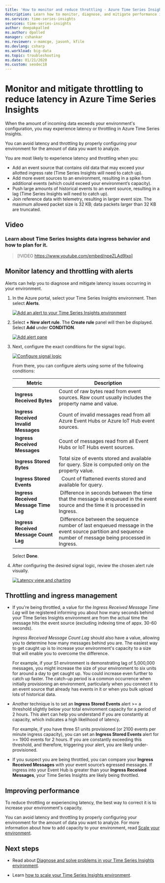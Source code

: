 ```yaml
---
title: 'How to monitor and reduce throttling - Azure Time Series Insights | Microsoft Docs'
description: Learn how to monitor, diagnose, and mitigate performance issues that cause latency and throttling in Azure Time Series Insights.
ms.service: time-series-insights
services: time-series-insights
author: deepakpalled
ms.author: dpalled
manager: cshankar
ms.reviewer: v-mamcge, jasonh, kfile
ms.devlang: csharp
ms.workload: big-data
ms.topic: troubleshooting
ms.date: 01/21/2020
ms.custom: seodec18
---
```


# Monitor and mitigate throttling to reduce latency in Azure Time Series Insights

When the amount of incoming data exceeds your environment's configuration, you may experience latency or throttling in Azure Time Series Insights.

You can avoid latency and throttling by properly configuring your environment for the amount of data you want to analyze.

You are most likely to experience latency and throttling when you:

- Add an event source that contains old data that may exceed your allotted ingress rate (Time Series Insights will need to catch up).
- Add more event sources to an environment, resulting in a spike from additional events (which could exceed your environment’s capacity).
- Push large amounts of historical events to an event source, resulting in a lag (Time Series Insights will need to catch up).
- Join reference data with telemetry, resulting in larger event size. The maximum allowed packet size is 32 KB; data packets larger than 32 KB are truncated.

## Video

### Learn about Time Series Insights data ingress behavior and how to plan for it.</br>

> [!VIDEO https://www.youtube.com/embed/npeZLAd9lxo]

## Monitor latency and throttling with alerts

Alerts can help you to diagnose and mitigate latency issues occurring in your environment.

1. In the Azure portal, select your Time Series Insights environment. Then select **Alerts**.

   [![Add an alert to your Time Series Insights environment](media/environment-mitigate-latency/mitigate-latency-add-alert.png)](media/environment-mitigate-latency/mitigate-latency-add-alert.png#lightbox)

1. Select **+ New alert rule**. The **Create rule** panel will then be displayed. Select **Add** under **CONDITION**.

   [![Add alert pane](media/environment-mitigate-latency/mitigate-latency-add-pane.png)](media/environment-mitigate-latency/mitigate-latency-add-pane.png#lightbox)

1. Next, configure the exact conditions for the signal logic.

   [![Configure signal logic](media/environment-mitigate-latency/configure-alert-rule.png)](media/environment-mitigate-latency/configure-alert-rule.png#lightbox)

   From there, you can configure alerts using some of the following conditions:

   |Metric  |Description  |
   |---------|---------|
   |**Ingress Received Bytes**     | Count of raw bytes read from event sources. Raw count usually includes the property name and value.  |  
   |**Ingress Received Invalid Messages**     | Count of invalid messages read from all Azure Event Hubs or Azure IoT Hub event sources.      |
   |**Ingress Received Messages**   | Count of messages read from all Event Hubs or IoT Hubs event sources.        |
   |**Ingress Stored Bytes**     | Total size of events stored and available for query. Size is computed only on the property value.        |
   |**Ingress Stored Events**     |   Count of flattened events stored and available for query.      |
   |**Ingress Received Message Time Lag**    |  Difference in seconds between the time that the message is enqueued in the event source and the time it is processed in Ingress.      |
   |**Ingress Received Message Count Lag**    |  Difference between the sequence number of last enqueued message in the event source partition and sequence number of message being processed in Ingress.      |

   Select **Done**.

1. After configuring the desired signal logic, review the chosen alert rule visually.

   [![Latency view and charting](media/environment-mitigate-latency/mitigate-latency-view-and-charting.png)](media/environment-mitigate-latency/mitigate-latency-view-and-charting.png#lightbox)

## Throttling and ingress management

* If you're being throttled, a value for the *Ingress Received Message Time Lag* will be registered informing you about how many seconds behind your TIme Series Insights environment are from the actual time the message hits the event source (excluding indexing time of appx. 30-60 seconds).  

  *Ingress Received Message Count Lag* should also have a value, allowing you to determine how many messages behind you are.  The easiest way to get caught up is to increase your environment's capacity to a size that will enable you to overcome the difference.  

  For example, if your S1 environment is demonstrating lag of 5,000,000 messages, you might increase the size of your environment to six units for around a day to get caught up.  You could increase even further to catch up faster. The catch-up period is a common occurrence when initially provisioning an environment, particularly when you connect it to an event source that already has events in it or when you bulk upload lots of historical data.

* Another technique is to set an **Ingress Stored Events** alert >= a threshold slightly below your total environment capacity for a period of 2 hours.  This alert can help you understand if you are constantly at capacity, which indicates a high likelihood of latency. 

  For example, if you have three S1 units provisioned (or 2100 events per minute ingress capacity), you can set an **Ingress Stored Events** alert for >= 1900 events for 2 hours. If you are constantly exceeding this threshold, and therefore, triggering your alert, you are likely under-provisioned.  

* If you suspect you are being throttled, you can compare your **Ingress Received Messages** with your event source’s egressed messages.  If ingress into your Event Hub is greater than your **Ingress Received Messages**, your Time Series Insights are likely being throttled.

## Improving performance

To reduce throttling or experiencing latency, the best way to correct it is to increase your environment's capacity.

You can avoid latency and throttling by properly configuring your environment for the amount of data you want to analyze. For more information about how to add capacity to your environment, read [Scale your environment](time-series-insights-how-to-scale-your-environment.md).

## Next steps

- Read about [Diagnose and solve problems in your Time Series Insights environment](time-series-insights-diagnose-and-solve-problems.md).

- Learn [how to scale your Time Series Insights environment](time-series-insights-how-to-scale-your-environment.md).